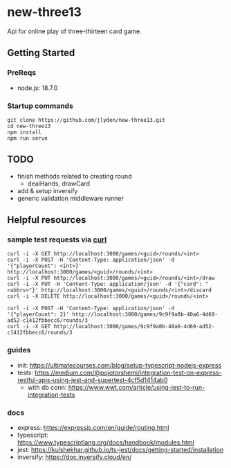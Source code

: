 # new-three13
Api for online play of three-thirteen card game.

## Getting Started
### PreReqs
* node.js: 18.7.0

### Startup commands
```
git clone https://github.com/jlyden/new-three13.git
cd new-three13
npm install
npm run serve
```

## TODO
* finish methods related to creating round
  * dealHands, drawCard
* add & setup inversify
* generic validation middleware runner

## Helpful resources
### sample test requests via [curl](https://curl.se/)
```
curl -i -X GET http://localhost:3000/games/<guid>/rounds/<int>
curl -i -X POST -H 'Content-Type: application/json' -d '{"playerCount": <int>}' http://localhost:3000/games/<guid>/rounds/<int>
curl -i -X PUT http://localhost:3000/games/<guid>/rounds/<int>/draw
curl -i -X PUT -H 'Content-Type: application/json' -d '{"card": "<abbrv>"}' http://localhost:3000/games/<guid>/rounds/<int>/discard
curl -i -X DELETE http://localhost:3000/games/<guid>/rounds/<int>
```

```
curl -i -X POST -H 'Content-Type: application/json' -d '{"playerCount": 2}' http://localhost:3000/games/9c9f9a0b-40a6-4d69-ad52-c1412fbbecc6/rounds/3
curl -i -X GET http://localhost:3000/games/9c9f9a0b-40a6-4d69-ad52-c1412fbbecc6/rounds/3
```

### guides
* init: https://ultimatecourses.com/blog/setup-typescript-nodejs-express
* tests: https://medium.com/@pojotorshemi/integration-test-on-express-restful-apis-using-jest-and-supertest-4cf5d1414ab0
  * with db conn: https://www.wwt.com/article/using-jest-to-run-integration-tests

### docs
* express: https://expressjs.com/en/guide/routing.html
* typescript: https://www.typescriptlang.org/docs/handbook/modules.html
* jest: https://kulshekhar.github.io/ts-jest/docs/getting-started/installation
* inversify: https://doc.inversify.cloud/en/